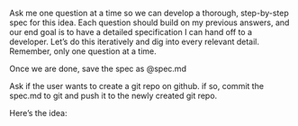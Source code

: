 Ask me one question at a time so we can develop a thorough, step-by-step spec for this idea. Each question should build on my previous answers, and our end goal is to have a detailed specification I can hand off to a developer. Let’s do this iteratively and dig into every relevant detail. Remember, only one question at a time.

Once we are done, save the spec as @spec.md

Ask if the user wants to create a git repo on github. if so, commit the spec.md to git and push it to the newly created git repo. 

Here’s the idea:
